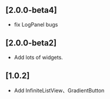 ## [2.0.0-beta4]
- fix LogPanel bugs

## [2.0.0-beta2]
- Add lots of widgets.
## [1.0.2]
- Add InfiniteListView、GradientButton

